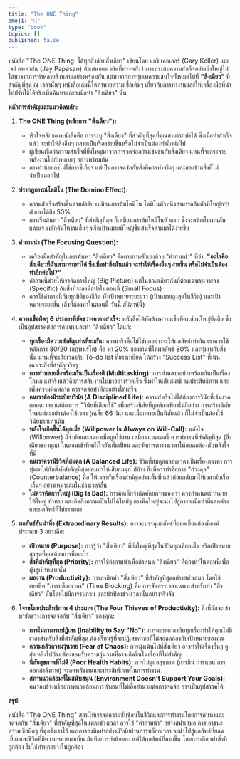 ```yaml
---
title: "The ONE Thing"
emoji: "🤖"
type: "book" 
topics: []
published: false
---
```


หนังสือ "The ONE Thing: ได้ทุกสิ่งด้วยสิ่งเดียว" เขียนโดย แกรี เคลเลอร์ (Gary Keller) และเจย์ แพพาสัน (Jay Papasan) นำเสนอแนวคิดที่ทรงพลังว่าการประสบความสำเร็จอย่างยิ่งใหญ่ไม่ได้มาจากการทำหลายสิ่งหลายอย่างพร้อมกัน แต่มาจากการทุ่มเทความสนใจทั้งหมดไปที่ **"สิ่งเดียว"** ที่สำคัญที่สุด ณ เวลานั้นๆ หนังสือเล่มนี้ได้ท้าทายความเชื่อเดิมๆ เกี่ยวกับการทำงานและให้เครื่องมือที่นำไปปรับใช้ได้จริงเพื่อค้นหาและลงมือทำ "สิ่งเดียว" นั้น

**หลักการสำคัญและแนวคิดหลัก:**

1.  **The ONE Thing (หลักการ "สิ่งเดียว"):**
    *   หัวใจหลักของหนังสือคือ การระบุ "สิ่งเดียว" ที่สำคัญที่สุดที่คุณสามารถทำได้ ซึ่งเมื่อทำสำเร็จแล้ว จะทำให้สิ่งอื่นๆ กลายเป็นเรื่องง่ายขึ้นหรือไม่จำเป็นต้องทำอีกต่อไป
    *   ผู้เขียนเชื่อว่าความสำเร็จที่ยิ่งใหญ่มาจากการจดจ่ออย่างเข้มข้นกับสิ่งเดียว แทนที่จะกระจายพลังงานไปกับหลายๆ อย่างพร้อมกัน
    *   การทำน้อยลงไม่ใช่การขี้เกียจ แต่เป็นการจดจ่อกับสิ่งที่ควรทำจริงๆ และมองข้ามสิ่งที่ไม่จำเป็นออกไป

2.  **ปรากฏการณ์โดมิโน (The Domino Effect):**
    *   ความสำเร็จสร้างขึ้นตามลำดับ เหมือนการล้มโดมิโน โดมิโนตัวหนึ่งสามารถล้มตัวที่ใหญ่กว่าตัวเองได้ถึง 50%
    *   การเริ่มต้นทำ "สิ่งเดียว" ที่สำคัญที่สุด ก็เหมือนการล้มโดมิโนตัวแรก ซึ่งจะสร้างโมเมนตัมและแรงผลักดันให้งานอื่นๆ หรือเป้าหมายที่ใหญ่ขึ้นสำเร็จตามมาได้ง่ายขึ้น

3.  **คำถามนำ (The Focusing Question):**
    *   เครื่องมือสำคัญในการค้นหา "สิ่งเดียว" คือการถามตัวเองด้วย "คำถามนำ" ที่ว่า: **"อะไรคือสิ่งเดียวที่ฉันสามารถทำได้ ซึ่งเมื่อทำสิ่งนั้นแล้ว จะทำให้เรื่องอื่นๆ ง่ายขึ้น หรือไม่จำเป็นต้องทำอีกต่อไป?"**
    *   คำถามนี้ช่วยให้เราคิดการใหญ่ (Big Picture) แต่ในขณะเดียวกันก็ต้องเฉพาะเจาะจง (Specific) กับสิ่งที่จะลงมือทำในตอนนี้ (Small Focus)
    *   ควรใช้คำถามนี้กับทุกมิติของชีวิต ทั้งเป้าหมายระยะยาว (เป้าหมายสูงสุดในชีวิต) และเป้าหมายระยะสั้น (สิ่งที่ต้องทำในตอนนี้ วันนี้ สัปดาห์นี้)

4.  **ความเชื่อผิดๆ 6 ประการที่ขัดขวางความสำเร็จ:** หนังสือได้หักล้างความเชื่อที่คนส่วนใหญ่ยึดถือ ซึ่งเป็นอุปสรรคต่อการค้นพบและทำ "สิ่งเดียว" ได้แก่:
    *   **ทุกเรื่องมีความสำคัญเท่าเทียมกัน:** ความจริงคือไม่ใช่ทุกอย่างจะให้ผลลัพธ์เท่ากัน เราควรใช้หลักการ 80/20 (กฎพาเรโต) คือ หา 20% ของงานที่ให้ผลลัพธ์ 80% และทุ่มเทกับสิ่งนั้น แทนที่จะเสียเวลากับ To-do list ที่ยาวเหยียด ให้สร้าง "Success List" ที่เน้นเฉพาะสิ่งที่สำคัญจริงๆ
    *   **การทำหลายสิ่งพร้อมกันเป็นเรื่องดี (Multitasking):** การทำหลายอย่างพร้อมกันเป็นเรื่องโกหก แท้จริงแล้วคือการสลับงานไปมาอย่างรวดเร็ว ซึ่งทำให้เสียสมาธิ ลดประสิทธิภาพ และเพิ่มความผิดพลาด ควรจดจ่อทำทีละอย่างให้เสร็จ
    *   **คนเราต้องมีระเบียบวินัย (A Disciplined Life):** ความสำเร็จไม่ได้ต้องการวินัยที่เข้มงวดตลอดเวลา แต่ต้องการ "วินัยที่เลือกใช้" เพื่อสร้างนิสัยที่ถูกต้องเพียงไม่กี่อย่าง การสร้างนิสัยใหม่แต่ละอย่างต้องใช้เวลา (เฉลี่ย 66 วัน) และเมื่อกลายเป็นนิสัยแล้ว ก็ไม่จำเป็นต้องใช้วินัยมากเท่าเดิม
    *   **พลังใจเกิดขึ้นได้ทุกเมื่อ (Willpower Is Always on Will-Call):** พลังใจ (Willpower) มีจำกัดและลดลงเมื่อถูกใช้งาน เหมือนแบตเตอรี่ ควรทำงานที่สำคัญที่สุด (สิ่งเดียวของคุณ) ในตอนเช้าที่พลังใจยังเต็มเปี่ยม และจัดการตารางเวลาให้สอดคล้องกับพลังใจที่มี
    *   **คนเราควรมีชีวิตที่สมดุล (A Balanced Life):** ชีวิตที่สมดุลตลอดเวลาเป็นเรื่องลวงตา การทุ่มเทให้กับสิ่งที่สำคัญที่สุดย่อมทำให้เสียสมดุลไปบ้าง สิ่งที่ควรทำคือการ "ถ่วงดุล" (Counterbalance) คือ ให้เวลากับเรื่องสำคัญอย่างเต็มที่ แล้วค่อยกลับมาให้เวลากับเรื่องอื่นๆ อย่างเหมาะสมในช่วงเวลาอื่น
    *   **ไม่ควรคิดการใหญ่ (Big Is Bad):** การคิดเล็กจำกัดศักยภาพของเรา ควรกำหนดเป้าหมายให้ใหญ่ ท้าทาย และคิดถึงความเป็นไปได้ใหม่ๆ การคิดใหญ่จะนำไปสู่การลงมือทำที่แตกต่างและผลลัพธ์ที่ไม่ธรรมดา

5.  **ผลลัพธ์อันน่าทึ่ง (Extraordinary Results):** การจะบรรลุผลลัพธ์ที่ยอดเยี่ยมต้องมีองค์ประกอบ 3 อย่างคือ:
    *   **เป้าหมาย (Purpose):** การรู้ว่า "สิ่งเดียว" ที่ยิ่งใหญ่ที่สุดในชีวิตคุณคืออะไร หรือเป้าหมายสูงสุดที่คุณต้องการคืออะไร
    *   **สิ่งที่สำคัญที่สุด (Priority):** การใช้คำถามนำเพื่อกำหนด "สิ่งเดียว" ที่ต้องทำในตอนนี้เพื่อมุ่งสู่เป้าหมายนั้น
    *   **ผลงาน (Productivity):** การลงมือทำ "สิ่งเดียว" ที่สำคัญที่สุดอย่างสม่ำเสมอ โดยใช้เทคนิค "การบล็อกเวลา" (Time Blocking) คือ การจัดสรรเวลาเฉพาะสำหรับทำ "สิ่งเดียว" นั้นโดยไม่มีการรบกวน และปกป้องช่วงเวลานั้นอย่างจริงจัง

6.  **โจรขโมยประสิทธิภาพ 4 ประเภท (The Four Thieves of Productivity):** สิ่งที่มักจะเข้ามาขัดขวางการจดจ่อกับ "สิ่งเดียว" ของคุณ:
    *   **การไม่สามารถปฏิเสธ (Inability to Say "No"):** การตอบตกลงกับทุกเรื่องทำให้คุณไม่มีเวลาสำหรับสิ่งที่สำคัญที่สุด ต้องเรียนรู้ที่จะปฏิเสธคำขอที่ไม่สอดคล้องกับเป้าหมายของคุณ
    *   **ความกลัวความวุ่นวาย (Fear of Chaos):** การมุ่งเน้นไปที่สิ่งเดียว อาจทำให้เรื่องอื่นๆ ดูยุ่งเหยิงไปบ้าง ต้องยอมรับความวุ่นวายที่อาจเกิดขึ้นในเรื่องที่ไม่สำคัญ
    *   **นิสัยสุขภาพที่ไม่ดี (Poor Health Habits):** การไม่ดูแลสุขภาพ (การกิน การนอน การออกกำลังกาย) จะลดพลังงานและประสิทธิภาพในการทำงาน
    *   **สภาพแวดล้อมที่ไม่สนับสนุน (Environment Doesn't Support Your Goals):** คนรอบข้างหรือสภาพแวดล้อมการทำงานที่ไม่เอื้ออำนวยต่อการจดจ่อ อาจเป็นอุปสรรคได้

**สรุป:**

หนังสือ "The ONE Thing" สอนให้เราลดความซับซ้อนในชีวิตและการทำงานโดยการค้นหาและจดจ่อกับ "สิ่งเดียว" ที่สำคัญที่สุดในแต่ละช่วงเวลา การใช้ "คำถามนำ" อย่างสม่ำเสมอ การเอาชนะความเชื่อผิดๆ ที่ฉุดรั้งเราไว้ และการลงมือทำอย่างมีวินัยผ่านการบล็อกเวลา จะนำไปสู่ผลลัพธ์ที่ยอดเยี่ยมและชีวิตที่มีความหมายมากขึ้น มันคือการทำน้อยลง แต่ได้ผลลัพธ์ที่มากขึ้น โดยการเลือกทำสิ่งที่ถูกต้อง ไม่ใช่ทำทุกอย่างให้ถูกต้อง
